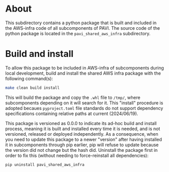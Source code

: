 # About
This subdirectory contains a python package that is built and included in the AWS-infra code of all subcomponents of PAVI.
The source code of the python package is located in the `pavi_shared_aws_infra` subdirectory.

# Build and install
To allow this package to be included in AWS-infra of subcomponents during local development,
build and install the shared AWS infra package with the following command(s):
```bash
make clean build install
```
This will build the package and copy the `.whl` file to `/tmp/`, where subcomponents depending on it will search for it.
This "install" procedure is adopted becaues `pyproject.toml` file standards do not support dependency specifications containing
relative paths at current (2024/06/19).

This package is versioned as 0.0.0 to indicate its ad-hoc build and install process,
meaning it is built and installed every time it is needed, and is not versioned, released or deployed independently.
As a consequence, when you need to update this package to a newer "version" after having installed it in subcomponents
through pip earlier, pip will refuse to update because the version did not change but the hash did.
Uninstall the package first in order to fix this (without needing to force-reinstall all dependencies):
```bash
pip uninstall pavi_shared_aws_infra
```
